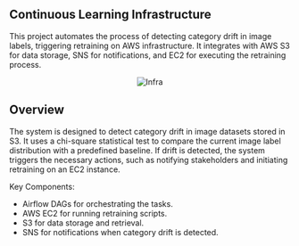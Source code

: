 ## Continuous Learning Infrastructure
This project automates the process of detecting category drift in image labels, triggering retraining on AWS infrastructure. It integrates with AWS S3 for data storage, SNS for notifications, and EC2 for executing the retraining process.

<div align="center">
  <img src="infra.png" alt="Infra">
</div>

## Overview

The system is designed to detect category drift in image datasets stored in S3. It uses a chi-square statistical test to compare the current image label distribution with a predefined baseline. If drift is detected, the system triggers the necessary actions, such as notifying stakeholders and initiating retraining on an EC2 instance.

Key Components:
- Airflow DAGs for orchestrating the tasks.
- AWS EC2 for running retraining scripts.
- S3 for data storage and retrieval.
- SNS for notifications when category drift is detected.
